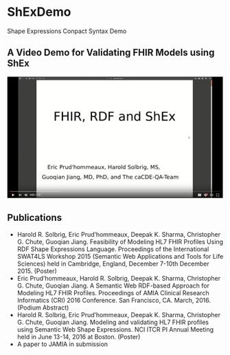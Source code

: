 ShExDemo
========

Shape Expressions Conpact Syntax Demo

## A Video Demo for Validating FHIR Models using ShEx

[![FHIR, RDF and ShEx Demo Video](https://raw.githubusercontent.com/caCDE-QA/ShEX/master/FHIR_ShEx_Demo.png)](https://youtu.be/D93_p9QAomw)

## Publications
* Harold R. Solbrig, Eric Prud’hommeaux, Deepak K. Sharma, Christopher G. Chute, Guoqian Jiang. Feasibility of Modeling HL7 FHIR Profiles Using RDF Shape Expressions Language. Proceedings of the International SWAT4LS Workshop 2015 (Semantic Web Applications and Tools for Life Sciences) held in Cambridge, England, December 7-10th December 2015. (Poster)  
* Eric Prud’hommeaux, Harold R. Solbrig, Deepak K. Sharma, Christopher G. Chute, Guoqian Jiang. A Semantic Web RDF-based Approach for Modeling HL7 FHIR Profiles. Proceedings of AMIA Clinical Research Informatics (CRI) 2016 Conference. San Francisco, CA. March, 2016. (Podium Abstract)   
* Harold R. Solbrig, Eric Prud’hommeaux, Deepak K. Sharma, Christopher G. Chute, Guoqian Jiang. Modeling and validating HL7 FHIR profiles using Semantic Web Shape Expressions. NCI ITCR PI Annual Meeting held in June 13-14, 2016 at Boston. (Poster) 
* A paper to JAMIA in submission
